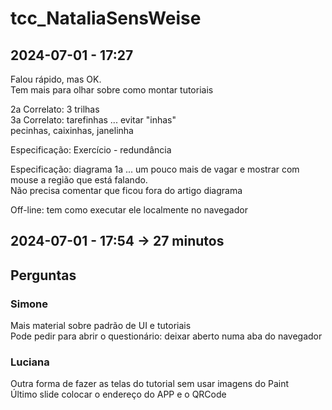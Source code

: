 # tcc_NataliaSensWeise

## 2024-07-01 - 17:27

Falou rápido, mas OK.  
Tem mais para olhar sobre como montar tutoriais  

2a Correlato: 3 trilhas  
3a Correlato: tarefinhas ... evitar "inhas"  
  pecinhas, caixinhas, janelinha  

Especificação: Exercício - redundância  

Especificação: diagrama 1a ... um pouco mais de vagar e mostrar com mouse a região que está falando.  
Não precisa comentar que ficou fora do artigo diagrama  

Off-line: tem como executar ele localmente no navegador

## 2024-07-01 - 17:54 -> 27 minutos

## Perguntas

### Simone

Mais material sobre padrão de UI e tutoriais  
Pode pedir para abrir o questionário: deixar aberto numa aba do navegador

### Luciana

Outra forma de fazer as telas do tutorial sem usar imagens do Paint  
Último slide colocar o endereço do APP e o QRCode
